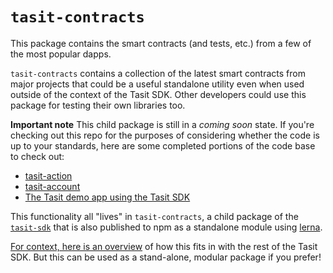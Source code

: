 # `tasit-contracts`

This package contains the smart contracts (and tests, etc.) from a few of the most popular dapps.

`tasit-contracts` contains a collection of the latest smart contracts from major projects that could be a useful standalone utility even when used outside of the context of the Tasit SDK. Other developers could use this package for testing their own libraries too.

**Important note**
This child package is still in a _coming soon_ state. If you're checking out this repo for the purposes of considering whether the code is up to your standards, here are some completed portions of the code base to check out:

- [tasit-action](../tasit-action)
- [tasit-account](../tasit-account)
- [The Tasit demo app using the Tasit SDK](https://github.com/tasitlabs/tasit/tree/develop/demo)

This functionality all "lives" in `tasit-contracts`, a child package of the [`tasit-sdk`](https://github.com/tasitlabs/TasitSDK) that is also published to npm as a standalone module using [lerna](https://lernajs.io/).

[For context, here is an overview](../../README.md#tool-for-finding-the-address-of-a-popular-smart-contract) of how this fits in with the rest of the Tasit SDK. But this can be used as a stand-alone, modular package if you prefer!
